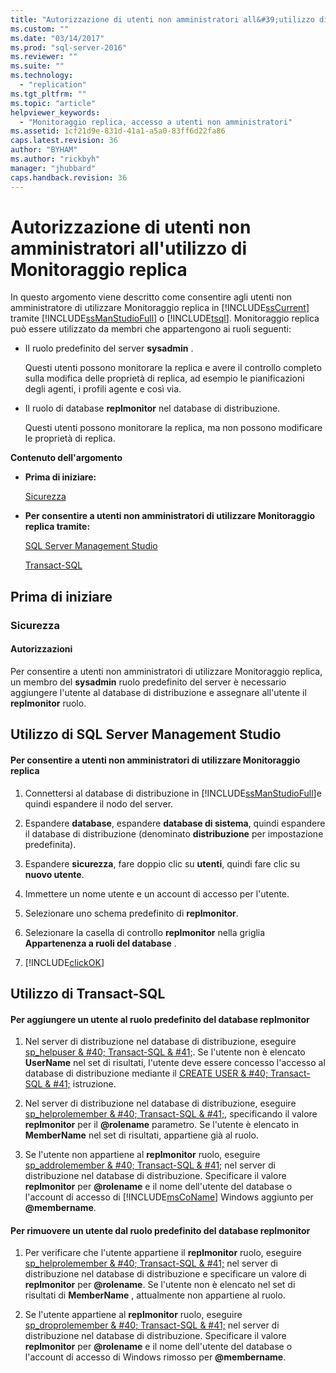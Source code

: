```yaml
---
title: "Autorizzazione di utenti non amministratori all&#39;utilizzo di Monitoraggio replica | Microsoft Docs"
ms.custom: ""
ms.date: "03/14/2017"
ms.prod: "sql-server-2016"
ms.reviewer: ""
ms.suite: ""
ms.technology: 
  - "replication"
ms.tgt_pltfrm: ""
ms.topic: "article"
helpviewer_keywords: 
  - "Monitoraggio replica, accesso a utenti non amministratori"
ms.assetid: 1cf21d9e-831d-41a1-a5a0-83ff6d22fa86
caps.latest.revision: 36
author: "BYHAM"
ms.author: "rickbyh"
manager: "jhubbard"
caps.handback.revision: 36
---
```

# Autorizzazione di utenti non amministratori all&#39;utilizzo di Monitoraggio replica
  In questo argomento viene descritto come consentire agli utenti non amministratore di utilizzare Monitoraggio replica in [!INCLUDE[ssCurrent](../../../includes/sscurrent-md.md)] tramite [!INCLUDE[ssManStudioFull](../../../includes/ssmanstudiofull-md.md)] o [!INCLUDE[tsql](../../../includes/tsql-md.md)]. Monitoraggio replica può essere utilizzato da membri che appartengono ai ruoli seguenti:  
  
-   Il ruolo predefinito del server **sysadmin** .  
  
     Questi utenti possono monitorare la replica e avere il controllo completo sulla modifica delle proprietà di replica, ad esempio le pianificazioni degli agenti, i profili agente e così via.  
  
-   Il ruolo di database **replmonitor** nel database di distribuzione.  
  
     Questi utenti possono monitorare la replica, ma non possono modificare le proprietà di replica.  
  
 **Contenuto dell'argomento**  
  
-   **Prima di iniziare:**  
  
     [Sicurezza](#Security)  
  
-   **Per consentire a utenti non amministratori di utilizzare Monitoraggio replica tramite:**  
  
     [SQL Server Management Studio](#SSMSProcedure)  
  
     [Transact-SQL](#TsqlProcedure)  
  
##  <a name="BeforeYouBegin"></a> Prima di iniziare  
  
###  <a name="Security"></a> Sicurezza  
  
####  <a name="Permissions"></a> Autorizzazioni  
 Per consentire a utenti non amministratori di utilizzare Monitoraggio replica, un membro del **sysadmin** ruolo predefinito del server è necessario aggiungere l'utente al database di distribuzione e assegnare all'utente il **replmonitor** ruolo.  
  
##  <a name="SSMSProcedure"></a> Utilizzo di SQL Server Management Studio  
  
#### Per consentire a utenti non amministratori di utilizzare Monitoraggio replica  
  
1.  Connettersi al database di distribuzione in [!INCLUDE[ssManStudioFull](../../../includes/ssmanstudiofull-md.md)]e quindi espandere il nodo del server.  
  
2.  Espandere **database**, espandere **database di sistema**, quindi espandere il database di distribuzione (denominato **distribuzione** per impostazione predefinita).  
  
3.  Espandere **sicurezza**, fare doppio clic su **utenti**, quindi fare clic su **nuovo utente**.  
  
4.  Immettere un nome utente e un account di accesso per l'utente.  
  
5.  Selezionare uno schema predefinito di **replmonitor**.  
  
6.  Selezionare la casella di controllo **replmonitor** nella griglia **Appartenenza a ruoli del database** .  
  
7.  [!INCLUDE[clickOK](../../../includes/clickok-md.md)]  
  
##  <a name="TsqlProcedure"></a> Utilizzo di Transact-SQL  
  
#### Per aggiungere un utente al ruolo predefinito del database replmonitor  
  
1.  Nel server di distribuzione nel database di distribuzione, eseguire [sp_helpuser & #40; Transact-SQL & #41;](../../../relational-databases/system-stored-procedures/sp-helpuser-transact-sql.md). Se l'utente non è elencato **UserName** nel set di risultati, l'utente deve essere concesso l'accesso al database di distribuzione mediante il [CREATE USER & #40; Transact-SQL & #41;](../../../t-sql/statements/create-user-transact-sql.md) istruzione.  
  
2.  Nel server di distribuzione nel database di distribuzione, eseguire [sp_helprolemember & #40; Transact-SQL & #41;](../../../relational-databases/system-stored-procedures/sp-helprolemember-transact-sql.md), specificando il valore **replmonitor** per il **@rolename** parametro. Se l'utente è elencato in **MemberName** nel set di risultati, appartiene già al ruolo.  
  
3.  Se l'utente non appartiene al **replmonitor** ruolo, eseguire [sp_addrolemember & #40; Transact-SQL & #41;](../../../relational-databases/system-stored-procedures/sp-addrolemember-transact-sql.md) nel server di distribuzione nel database di distribuzione. Specificare il valore **replmonitor** per **@rolename** e il nome dell'utente del database o l'account di accesso di [!INCLUDE[msCoName](../../../includes/msconame-md.md)] Windows aggiunto per **@membername**.  
  
#### Per rimuovere un utente dal ruolo predefinito del database replmonitor  
  
1.  Per verificare che l'utente appartiene il **replmonitor** ruolo, eseguire [sp_helprolemember & #40; Transact-SQL & #41;](../../../relational-databases/system-stored-procedures/sp-helprolemember-transact-sql.md) nel server di distribuzione nel database di distribuzione e specificare un valore di **replmonitor** per **@rolename**. Se l'utente non è elencato nel set di risultati di **MemberName** , attualmente non appartiene al ruolo.  
  
2.  Se l'utente appartiene al **replmonitor** ruolo, eseguire [sp_droprolemember & #40; Transact-SQL & #41;](../../../relational-databases/system-stored-procedures/sp-droprolemember-transact-sql.md) nel server di distribuzione nel database di distribuzione. Specificare il valore **replmonitor** per **@rolename** e il nome dell'utente del database o l'account di accesso di Windows rimosso per **@membername**.  
  
  